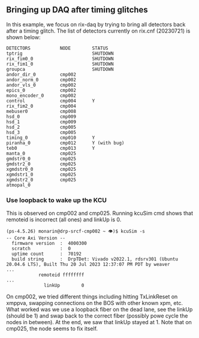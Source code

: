 ## Bringing up DAQ after timing glitches
In this example, we focus on rix-daq by trying to bring all detectors back after a timing glitch. The list of detectors currently on rix.cnf (20230721) is shown below:
```
DETECTORS           NODE        STATUS
tptrig                          SHUTDOWN
rix_fim0_0                      SHUTDOWN
rix_fim1_0                      SHUTDOWN
groupca                         SHUTDOWN
andor_dir_0         cmp002      
andor_norm_0        cmp002
andor_vls_0         cmp002
epics_0             cmp002
mono_encoder_0      cmp002
control             cmp004      Y
rix_fim2_0          cmp004
mebuser0            cmp008
hsd_0               cmp009      
hsd_1               cmp009
hsd_2               cmp005
hsd_3               cmp005
timing_0            cmp010      Y
piranha_0           cmp012      Y (with bug)
teb0                cmp013      Y
manta_0             cmp025
gmdstr0_0           cmp025
gmdstr2_0           cmp025
xgmdstr0_0          cmp025
xgmdstr1_0          cmp025
xgmdstr2_0          cmp025
atmopal_0     
```
### Use loopback to wake up the KCU
This is observed on cmp002 and cmp025. Running kcuSim cmd shows that remoteid is incorrect (all ones) and linkUp is 0. 
```
(ps-4.5.26) monarin@drp-srcf-cmp002 ~ 👁)$ kcuSim -s
-- Core Axi Version --
  firmware version  :  4000300
  scratch           :  0
  uptime count      :  70192
  build string      :  DrpTDet: Vivado v2022.1, rdsrv301 (Ubuntu 20.04.6 LTS), Built Thu 20 Jul 2023 12:37:07 PM PDT by weaver
...
            remoteid ffffffff
...
              linkUp        0

```
On cmp002, we tried different things including hitting TxLinkReset on xmppva, swapping connections on the BOS with other known xpm, etc. What worked was we use a loopback fiber on the dead lane, see the linkUp (should be 1) and swap back to the correct fiber (possibly powe cycle the nodes in between). At the end, we saw that linkUp stayed at 1.
Note that on cmp025, the node seems to fix itself.
### 
